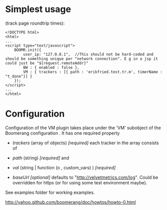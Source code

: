 # Simplest usage #
(track page roundtrip times):

    <!DOCTYPE html>
    <html>
    ... 
    <script type="text/javascript">
        BOOMR.init({
            user_ip: "127.0.0.1",  //This should not be hard-coded and should be something unique per "network connection". E g in a jsp it could just be "${request.remoteAddr}"
            BW : { enabled : false },
            VM : { trackers : [{ path : 'erikfried.test.tr.m', timerName : "t_done"}] }
        });
    </script>
    ...
    </html>

# Configuration #
Configuration of the VM plugin takes place under the 'VM' subobject of the Boomerang configuration . It has one required property
+ *trackers* (array of objects) _\[required\]_ each tracker in the array consists of
+ *path* (string) _\[required\]_ and
+ *val* (string | function (o , custom_vars) ) _\[required\]_

+ *baseUrl* _\[optional\]_ defaults to "http://velvetmetrics.com/log". Could be overridden for https (or for using some test environment maybe).

See examples folder for working examples.

http://yahoo.github.com/boomerang/doc/howtos/howto-0.html